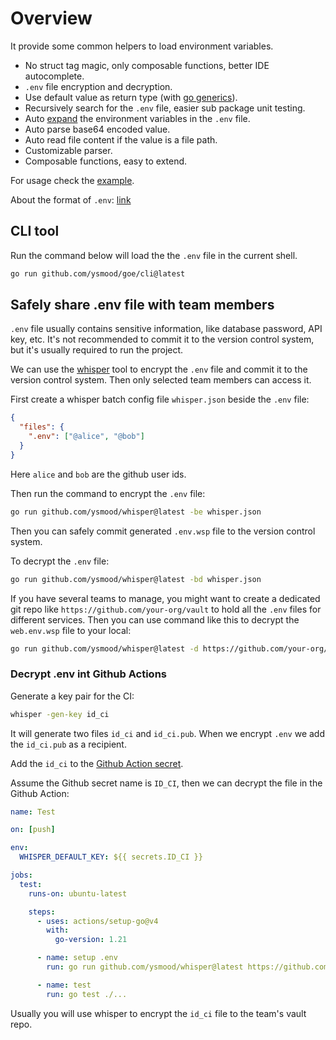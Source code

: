 # Overview

It provide some common helpers to load environment variables.

- No struct tag magic, only composable functions, better IDE autocomplete.
- `.env` file encryption and decryption.
- Use default value as return type (with [go generics](https://go.dev/blog/intro-generics)).
- Recursively search for the `.env` file, easier sub package unit testing.
- Auto [expand](https://pkg.go.dev/os#Expand) the environment variables in the `.env` file.
- Auto parse base64 encoded value.
- Auto read file content if the value is a file path.
- Customizable parser.
- Composable functions, easy to extend.

For usage check the [example](example/basic.go).

About the format of `.env`: [link](https://pkg.go.dev/github.com/hashicorp/go-envparse)

## CLI tool

Run the command below will load the the `.env` file in the current shell.

```bash
go run github.com/ysmood/goe/cli@latest
```

## Safely share .env file with team members

`.env` file usually contains sensitive information, like database password, API key, etc.
It's not recommended to commit it to the version control system, but it's usually required to run the project.

We can use the [whisper](https://github.com/ysmood/whisper) tool to encrypt the `.env` file and commit it to the version control system.
Then only selected team members can access it.

First create a whisper batch config file `whisper.json` beside the `.env` file:

```json
{
  "files": {
    ".env": ["@alice", "@bob"]
  }
}
```

Here `alice` and `bob` are the github user ids.

Then run the command to encrypt the `.env` file:

```bash
go run github.com/ysmood/whisper@latest -be whisper.json
```

Then you can safely commit generated `.env.wsp` file to the version control system.

To decrypt the `.env` file:

```bash
go run github.com/ysmood/whisper@latest -bd whisper.json
```

If you have several teams to manage, you might want to create a dedicated git repo like `https://github.com/your-org/vault` to hold all the `.env` files for different services.
Then you can use command like this to decrypt the `web.env.wsp` file to your local:

```bash
go run github.com/ysmood/whisper@latest -d https://github.com/your-org/vault/blob/main/web.env.wsp > .env
```

### Decrypt .env int Github Actions

Generate a key pair for the CI:

```bash
whisper -gen-key id_ci
```

It will generate two files `id_ci` and `id_ci.pub`. When we encrypt `.env` we add the `id_ci.pub` as a recipient.

Add the `id_ci` to the [Github Action secret](https://docs.github.com/en/actions/security-guides/using-secrets-in-github-actions).

Assume the Github secret name is `ID_CI`, then we can decrypt the file in the Github Action:

```yaml
name: Test

on: [push]

env:
  WHISPER_DEFAULT_KEY: ${{ secrets.ID_CI }}

jobs:
  test:
    runs-on: ubuntu-latest

    steps:
      - uses: actions/setup-go@v4
        with:
          go-version: 1.21

      - name: setup .env
        run: go run github.com/ysmood/whisper@latest https://github.com/your-org/vault/blob/main/web.env.wsp > .env

      - name: test
        run: go test ./...
```

Usually you will use whisper to encrypt the `id_ci` file to the team's vault repo.
